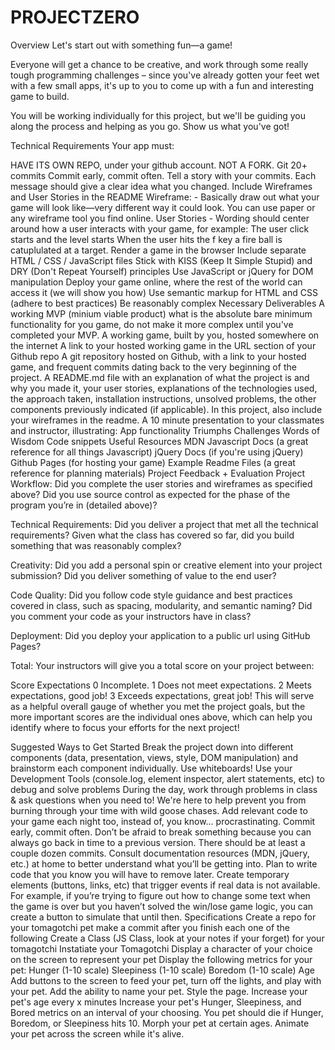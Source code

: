 # PROJECTZERO

Overview
Let's start out with something fun—a game!

Everyone will get a chance to be creative, and work through some really tough programming challenges – since you've already gotten your feet wet with a few small apps, it's up to you to come up with a fun and interesting game to build.

You will be working individually for this project, but we'll be guiding you along the process and helping as you go. Show us what you've got!

Technical Requirements
Your app must:

HAVE ITS OWN REPO, under your github account. NOT A FORK.
Git 20+ commits Commit early, commit often. Tell a story with your commits. Each message should give a clear idea what you changed.
Include Wireframes and User Stories in the README
Wireframe: - Basically draw out what your game will look like—very different way it could look. You can use paper or any wireframe tool you find online.
User Stories - Wording should center around how a user interacts with your game, for example:
The user click starts and the level starts
When the user hits the f key a fire ball is catuplulated at a target.
Render a game in the browser
Include separate HTML / CSS / JavaScript files
Stick with KISS (Keep It Simple Stupid) and DRY (Don't Repeat Yourself) principles
Use JavaScript or jQuery for DOM manipulation
Deploy your game online, where the rest of the world can access it (we will show you how)
Use semantic markup for HTML and CSS (adhere to best practices)
Be reasonably complex
Necessary Deliverables
A working MVP (minium viable product) what is the absolute bare minimum functionality for you game, do not make it more complex until you've completed your MVP.
A working game, built by you, hosted somewhere on the internet
A link to your hosted working game in the URL section of your Github repo
A git repository hosted on Github, with a link to your hosted game, and frequent commits dating back to the very beginning of the project.
A README.md file with an explanation of what the project is and why you made it, your user stories, explanations of the technologies used, the approach taken, installation instructions, unsolved problems, the other components previously indicated (if applicable). In this project, also include your wireframes in the readme.
A 10 minute presentation to your classmates and instructor, illustrating:
App functionality
Triumphs
Challenges
Words of Wisdom
Code snippets
Useful Resources
MDN Javascript Docs (a great reference for all things Javascript)
jQuery Docs (if you're using jQuery)
Github Pages (for hosting your game)
Example Readme Files (a great reference for planning materials)
Project Feedback + Evaluation
Project Workflow: Did you complete the user stories and wireframes as specified above? Did you use source control as expected for the phase of the program you’re in (detailed above)?

Technical Requirements: Did you deliver a project that met all the technical requirements? Given what the class has covered so far, did you build something that was reasonably complex?

Creativity: Did you add a personal spin or creative element into your project submission? Did you deliver something of value to the end user?

Code Quality: Did you follow code style guidance and best practices covered in class, such as spacing, modularity, and semantic naming? Did you comment your code as your instructors have in class?

Deployment: Did you deploy your application to a public url using GitHub Pages?

Total: Your instructors will give you a total score on your project between:

Score	Expectations
0	Incomplete.
1	Does not meet expectations.
2	Meets expectations, good job!
3	Exceeds expectations, great job!
This will serve as a helpful overall gauge of whether you met the project goals, but the more important scores are the individual ones above, which can help you identify where to focus your efforts for the next project!

Suggested Ways to Get Started
Break the project down into different components (data, presentation, views, style, DOM manipulation) and brainstorm each component individually. Use whiteboards!
Use your Development Tools (console.log, element inspector, alert statements, etc) to debug and solve problems
During the day, work through problems in class & ask questions when you need to! We're here to help prevent you from burning through your time with wild goose chases. Add relevant code to your game each night too, instead of, you know... procrastinating.
Commit early, commit often. Don’t be afraid to break something because you can always go back in time to a previous version. There should be at least a couple dozen commits.
Consult documentation resources (MDN, jQuery, etc.) at home to better understand what you’ll be getting into.
Plan to write code that you know you will have to remove later. Create temporary elements (buttons, links, etc) that trigger events if real data is not available. For example, if you’re trying to figure out how to change some text when the game is over but you haven’t solved the win/lose game logic, you can create a button to simulate that until then.
Specifications
Create a repo for your tomagotchi pet
make a commit after you finish each one of the following
Create a Class (JS Class, look at your notes if your forget) for your tomagotchi
Instatiate your Tomagotchi
Display a character of your choice on the screen to represent your pet
Display the following metrics for your pet:
Hunger (1-10 scale)
Sleepiness (1-10 scale)
Boredom (1-10 scale)
Age
Add buttons to the screen to feed your pet, turn off the lights, and play with your pet.
Add the ability to name your pet.
Style the page.
Increase your pet's age every x minutes
Increase your pet's Hunger, Sleepiness, and Bored metrics on an interval of your choosing.
You pet should die if Hunger, Boredom, or Sleepiness hits 10.
Morph your pet at certain ages.
Animate your pet across the screen while it's alive.